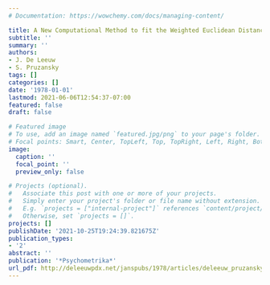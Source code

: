 ```yaml
---
# Documentation: https://wowchemy.com/docs/managing-content/

title: A New Computational Method to fit the Weighted Euclidean Distance Model
subtitle: ''
summary: ''
authors:
- J. De Leeuw
- S. Pruzansky
tags: []
categories: []
date: '1978-01-01'
lastmod: 2021-06-06T12:54:37-07:00
featured: false
draft: false

# Featured image
# To use, add an image named `featured.jpg/png` to your page's folder.
# Focal points: Smart, Center, TopLeft, Top, TopRight, Left, Right, BottomLeft, Bottom, BottomRight.
image:
  caption: ''
  focal_point: ''
  preview_only: false

# Projects (optional).
#   Associate this post with one or more of your projects.
#   Simply enter your project's folder or file name without extension.
#   E.g. `projects = ["internal-project"]` references `content/project/deep-learning/index.md`.
#   Otherwise, set `projects = []`.
projects: []
publishDate: '2021-10-25T19:24:39.821675Z'
publication_types:
- '2'
abstract: ''
publication: '*Psychometrika*'
url_pdf: http://deleeuwpdx.net/janspubs/1978/articles/deleeuw_pruzansky_A_78.pdf
---
```

